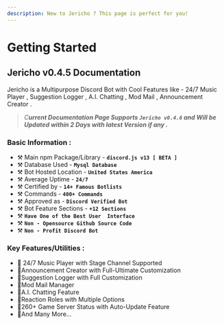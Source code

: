 ```yaml
---
description: New to Jericho ? This page is perfect for you!
---
```


# Getting Started

## Jericho v0.4.5 Documentation

Jericho is a Multipurpose Discord Bot with Cool Features like - 24/7 Music Player , Suggestion Logger , A.I. Chatting , Mod Mail , Announcement Creator .

> _C**urrent Documentation Page Supports `Jericho v0.4.6` and Will be Updated within 2 Days with latest Version if any .**_

### **Basic Information :**

* ⚒ Main npm Package/Library - **`discord.js v13 [ BETA ]`**
* ⚒ Database Used - **`Mysql Database`**
* ⚒ Bot Hosted Location - **`United States America`**
* ⚒ Average Uptime - **`24/7`**
* ⚒ Certified by - **`14+ Famous Botlists`**
* ⚒ Commands - **`400+ Commands`**
* ⚒ Approved as - **`Discord Verified Bot`**
* ⚒ Bot Feature Sections - **`+12 Sections`**
* ⚒ **`Have One of the Best User  Interface`**
* ⚒ **`Non - Opensource Github Source Code`**
* ⚒ **`Non - Profit Discord Bot`**

### Key Features/Utilities :

* 🔰 24/7 Music Player with Stage Channel Supported
* 🔰Announcement Creator with Full-Ultimate Customization
* 🔰Suggestion Logger with Full Customization
* 🔰Mod Mail Manager 
* 🔰A.I. Chatting Feature
* 🔰Reaction Roles with Multiple Options 
* 🔰260+ Game Server Status with Auto-Update Feature
* 🔰And Many More...

